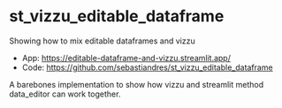 # st_vizzu_editable_dataframe
Showing how to mix editable dataframes and vizzu

* App: https://editable-dataframe-and-vizzu.streamlit.app/
* Code: https://github.com/sebastiandres/st_vizzu_editable_dataframe

A barebones implementation to show how vizzu and streamlit method data_editor can work together.